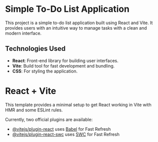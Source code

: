 # Simple To-Do List Application

This project is a simple to-do list application built using React and Vite. It provides users with an intuitive way to manage tasks with a clean and modern interface.

## Technologies Used

- **React**: Front-end library for building user interfaces.
- **Vite**: Build tool for fast development and bundling.
- **CSS**: For styling the application.

# React + Vite

This template provides a minimal setup to get React working in Vite with HMR and some ESLint rules.

Currently, two official plugins are available:

- [@vitejs/plugin-react](https://github.com/vitejs/vite-plugin-react/blob/main/packages/plugin-react/README.md) uses [Babel](https://babeljs.io/) for Fast Refresh
- [@vitejs/plugin-react-swc](https://github.com/vitejs/vite-plugin-react-swc) uses [SWC](https://swc.rs/) for Fast Refresh
